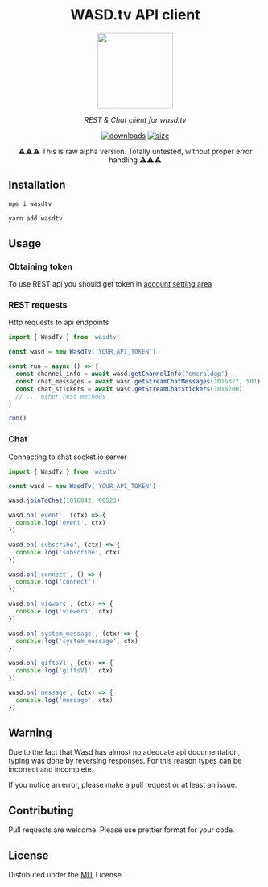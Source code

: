 <div align="center">

# WASD.tv API client

<img src="https://static.wasd.tv/assets/fe/images/logo/clear-logo-dark.svg" height="150">

</div>

<p align=center>
  <i>
    REST & Chat client for wasd.tv
  </i>
</p>

<div align="center">

[![downloads](https://img.shields.io/npm/dm/wasdtv)](https://www.npmjs.com/package/wasdtv)
[![size](https://img.shields.io/npm/v/wasdtv)](https://www.npmjs.com/package/wasdtv)

⚠️⚠️⚠️ This is raw alpha version. Totally untested, without proper error handling ⚠️⚠️⚠️

</div>

## Installation

```bash
npm i wasdtv
```

```bash
yarn add wasdtv
```

## Usage

### Obtaining token

To use REST api you should get token in [account setting area](https://wasd.tv/general-settings/API)

### REST requests

Http requests to api endpoints

```ts
import { WasdTv } from 'wasdtv'

const wasd = new WasdTv('YOUR_API_TOKEN')

const run = async () => {
  const channel_info = await wasd.getChannelInfo('emeraldgp')
  const chat_messages = await wasd.getStreamChatMessages(1016377, 501)
  const chat_stickers = await wasd.getStreamChatStickers(1015200)
  // ... other rest methods
}

run()
```

### Chat

Connecting to chat socket.io server

```ts
import { WasdTv } from 'wasdtv'

const wasd = new WasdTv('YOUR_API_TOKEN')

wasd.joinToChat(1016842, 68523)

wasd.on('event', (ctx) => {
  console.log('event', ctx)
})

wasd.on('subscribe', (ctx) => {
  console.log('subscribe', ctx)
})

wasd.on('connect', () => {
  console.log('connect')
})

wasd.on('viewers', (ctx) => {
  console.log('viewers', ctx)
})

wasd.on('system_message', (ctx) => {
  console.log('system_message', ctx)
})

wasd.on('giftsV1', (ctx) => {
  console.log('giftsV1', ctx)
})

wasd.on('message', (ctx) => {
  console.log('message', ctx)
})
```

## Warning

Due to the fact that Wasd has almost no adequate api documentation, typing was done by reversing responses. For this reason types can be incorrect and incomplete.

If you notice an error, please make a pull request or at least an issue.

## Contributing

Pull requests are welcome. Please use prettier format for your code.

## License

Distributed under the [MIT](https://choosealicense.com/licenses/mit/) License.

